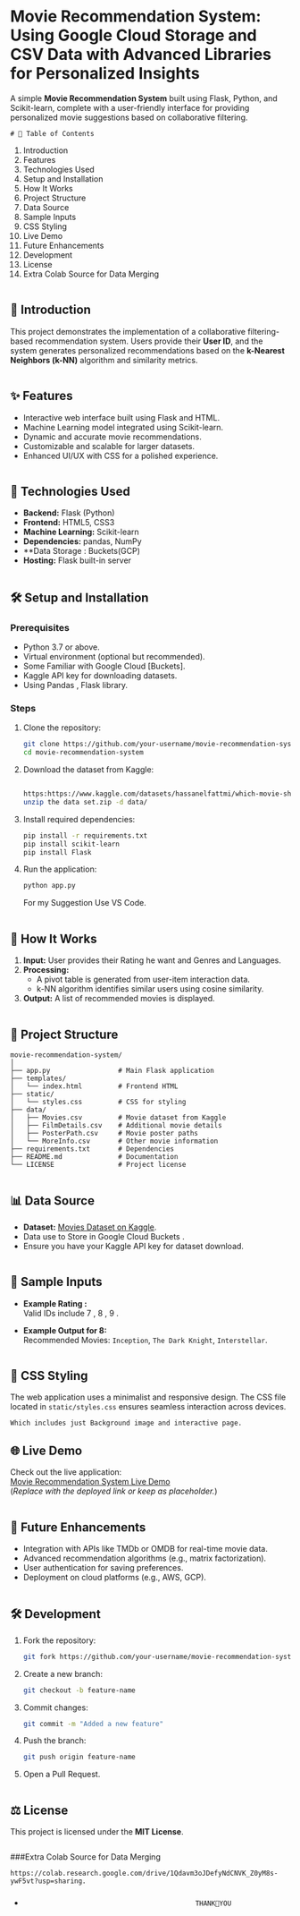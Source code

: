 # Movie Recommendation System: Using Google Cloud Storage and CSV Data with Advanced Libraries for Personalized Insights

A simple **Movie Recommendation System** built using Flask, Python, and Scikit-learn, complete with a user-friendly interface for providing personalized movie suggestions based on collaborative filtering.

```
# 📖 Table of Contents

```
1. Introduction  
2. Features  
3. Technologies Used  
4. Setup and Installation  
5. How It Works  
6. Project Structure  
7. Data Source  
8. Sample Inputs  
9. CSS Styling  
10. Live Demo  
11. Future Enhancements  
12. Development  
13. License
14. Extra Colab Source for Data Merging
```
```
## 🎯 Introduction

This project demonstrates the implementation of a collaborative filtering-based recommendation system. Users provide their **User ID**, and the system generates personalized recommendations based on the **k-Nearest Neighbors (k-NN)** algorithm and similarity metrics.
```

```
## ✨ Features

- Interactive web interface built using Flask and HTML.  
- Machine Learning model integrated using Scikit-learn.  
- Dynamic and accurate movie recommendations.  
- Customizable and scalable for larger datasets.  
- Enhanced UI/UX with CSS for a polished experience.
```

```
## 🔧 Technologies Used

- **Backend:** Flask (Python)  
- **Frontend:** HTML5, CSS3  
- **Machine Learning:** Scikit-learn  
- **Dependencies:** pandas, NumPy
- **Data Storage : Buckets(GCP)
- **Hosting:** Flask built-in server
```

```
## 🛠️ Setup and Installation

### Prerequisites  

- Python 3.7 or above.  
- Virtual environment (optional but recommended).
- Some Familiar with Google Cloud [Buckets].
- Kaggle API key for downloading datasets.
- Using Pandas , Flask library.

### Steps  

1. Clone the repository:  
   ```bash  
   git clone https://github.com/your-username/movie-recommendation-system.git  
   cd movie-recommendation-system  
   ```  

2. Download the dataset from Kaggle:  
   ```bash   

   https:https://www.kaggle.com/datasets/hassanelfattmi/which-movie-should-i-watch-today
   unzip the data set.zip -d data/
   ```  

3. Install required dependencies:  
   ```bash  
   pip install -r requirements.txt
   pip install scikit-learn
   pip install Flask
   ```  

4. Run the application:  
   ```bash  
   python app.py  
   ```
   For my Suggestion Use VS Code.
```

```
## 🚀 How It Works  

1. **Input:** User provides their Rating he want and Genres and Languages.  
2. **Processing:**  
   - A pivot table is generated from user-item interaction data.  
   - k-NN algorithm identifies similar users using cosine similarity.  
3. **Output:** A list of recommended movies is displayed.
```

```
## 📂 Project Structure  

```
movie-recommendation-system/  
│  
├── app.py                 # Main Flask application  
├── templates/  
│   └── index.html         # Frontend HTML  
├── static/  
│   └── styles.css         # CSS for styling  
├── data/  
│   ├── Movies.csv         # Movie dataset from Kaggle  
│   ├── FilmDetails.csv    # Additional movie details  
│   ├── PosterPath.csv     # Movie poster paths  
│   └── MoreInfo.csv       # Other movie information  
├── requirements.txt       # Dependencies  
├── README.md              # Documentation  
└── LICENSE                # Project license
```
```

```
## 📊 Data Source  

- **Dataset:** [Movies Dataset on Kaggle](https://www.kaggle.com/datasets/hassanelfattmi/which-movie-should-i-watch-today).
- Data use to Store in Google Cloud Buckets . 
- Ensure you have your Kaggle API key for dataset download.
```

```
## 📝 Sample Inputs  

- **Example Rating :**  
  Valid IDs include 7 , 8 , 9 .  

- **Example Output for  8:**  
  Recommended Movies: `Inception`, `The Dark Knight`, `Interstellar`.
```

```
## 🎨 CSS Styling  

The web application uses a minimalist and responsive design. The CSS file located in `static/styles.css` ensures seamless interaction across devices.
```
Which includes just Background image and interactive page.
```
## 🌐 Live Demo  

Check out the live application:  
[Movie Recommendation System Live Demo](#)  
(*Replace with the deployed link or keep as placeholder.*)
```

```
## 🔮 Future Enhancements  

- Integration with APIs like TMDb or OMDB for real-time movie data.  
- Advanced recommendation algorithms (e.g., matrix factorization).  
- User authentication for saving preferences.  
- Deployment on cloud platforms (e.g., AWS, GCP).
```

```
## 🛠️ Development  

1. Fork the repository:  
   ```bash  
   git fork https://github.com/your-username/movie-recommendation-system.git  
   ```  

2. Create a new branch:  
   ```bash  
   git checkout -b feature-name  
   ```  

3. Commit changes:  
   ```bash  
   git commit -m "Added a new feature"  
   ```  

4. Push the branch:  
   ```bash  
   git push origin feature-name  
   ```  

5. Open a Pull Request.
```

```
## ⚖️ License  

This project is licensed under the **MIT License**.
```

```
###Extra Colab Source for Data Merging
```
https://colab.research.google.com/drive/1Qdavm3oJDefyNdCNVK_Z0yM8s-ywF5vt?usp=sharing.
```



###
-
                                                 THANK💚YOU
